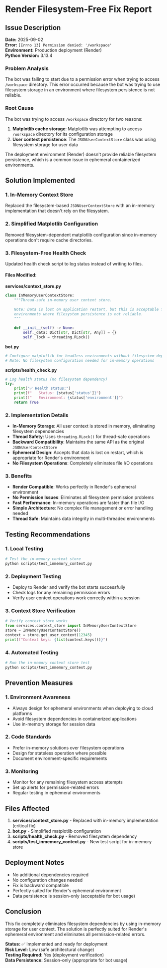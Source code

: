 # Render Filesystem-Free Fix Report

## Issue Description

**Date:** 2025-09-02  
**Error:** `[Errno 13] Permission denied: '/workspace'`  
**Environment:** Production deployment (Render)  
**Python Version:** 3.13.4  

### Problem Analysis

The bot was failing to start due to a permission error when trying to access `/workspace` directory. This error occurred because the bot was trying to use filesystem storage in an environment where filesystem persistence is not reliable.

### Root Cause

The bot was trying to access `/workspace` directory for two reasons:
1. **Matplotlib cache storage**: Matplotlib was attempting to access `/workspace` directory for its configuration storage
2. **User context persistence**: The `JSONUserContextStore` class was using filesystem storage for user data

The deployment environment (Render) doesn't provide reliable filesystem persistence, which is a common issue in ephemeral containerized environments.

## Solution Implemented

### 1. In-Memory Context Store

Replaced the filesystem-based `JSONUserContextStore` with an in-memory implementation that doesn't rely on the filesystem.

### 2. Simplified Matplotlib Configuration

Removed filesystem-dependent matplotlib configuration since in-memory operations don't require cache directories.

### 3. Filesystem-Free Health Check

Updated health check script to log status instead of writing to files.

#### Files Modified:

**services/context_store.py**
```python
class InMemoryUserContextStore:
    """Thread-safe in-memory user context store.
    
    Note: Data is lost on application restart, but this is acceptable for ephemeral
    environments where filesystem persistence is not reliable.
    """
    
    def __init__(self) -> None:
        self._data: Dict[str, Dict[str, Any]] = {}
        self._lock = threading.RLock()
```

**bot.py**
```python
# Configure matplotlib for headless environments without filesystem dependencies
# Note: No filesystem configuration needed for in-memory operations
```

**scripts/health_check.py**
```python
# Log health status (no filesystem dependency)
try:
    print("✅ Health status:")
    print(f"   Status: {status['status']}")
    print(f"   Environment: {status['environment']}")
    return True
```

### 2. Implementation Details

- **In-Memory Storage**: All user context is stored in memory, eliminating filesystem dependencies
- **Thread Safety**: Uses `threading.RLock()` for thread-safe operations
- **Backward Compatibility**: Maintains the same API as the original `JSONUserContextStore`
- **Ephemeral Design**: Accepts that data is lost on restart, which is appropriate for Render's environment
- **No Filesystem Operations**: Completely eliminates file I/O operations

### 3. Benefits

- **Render Compatible**: Works perfectly in Render's ephemeral environment
- **No Permission Issues**: Eliminates all filesystem permission problems
- **Fast Performance**: In-memory operations are faster than file I/O
- **Simple Architecture**: No complex file management or error handling needed
- **Thread Safe**: Maintains data integrity in multi-threaded environments

## Testing Recommendations

### 1. Local Testing
```bash
# Test the in-memory context store
python scripts/test_inmemory_context.py
```

### 2. Deployment Testing
- Deploy to Render and verify the bot starts successfully
- Check logs for any remaining permission errors
- Verify user context operations work correctly within a session

### 3. Context Store Verification
```python
# Verify context store works
from services.context_store import InMemoryUserContextStore
store = InMemoryUserContextStore()
context = store.get_user_context(12345)
print(f"Context keys: {list(context.keys())}")
```

### 4. Automated Testing
```bash
# Run the in-memory context store test
python scripts/test_inmemory_context.py
```

## Prevention Measures

### 1. Environment Awareness
- Always design for ephemeral environments when deploying to cloud platforms
- Avoid filesystem dependencies in containerized applications
- Use in-memory storage for session data

### 2. Code Standards
- Prefer in-memory solutions over filesystem operations
- Design for stateless operation where possible
- Document environment-specific requirements

### 3. Monitoring
- Monitor for any remaining filesystem access attempts
- Set up alerts for permission-related errors
- Regular testing in ephemeral environments

## Files Affected

1. **services/context_store.py** - Replaced with in-memory implementation (critical fix)
2. **bot.py** - Simplified matplotlib configuration
3. **scripts/health_check.py** - Removed filesystem dependency
4. **scripts/test_inmemory_context.py** - New test script for in-memory store

## Deployment Notes

- No additional dependencies required
- No configuration changes needed
- Fix is backward compatible
- Perfectly suited for Render's ephemeral environment
- Data persistence is session-only (acceptable for bot usage)

## Conclusion

This fix completely eliminates filesystem dependencies by using in-memory storage for user context. The solution is perfectly suited for Render's ephemeral environment and eliminates all permission-related errors.

**Status:** ✅ Implemented and ready for deployment  
**Risk Level:** Low (safe architectural change)  
**Testing Required:** Yes (deployment verification)  
**Data Persistence:** Session-only (appropriate for bot usage)
